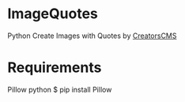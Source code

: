 # ImageQuotes
Python Create Images with Quotes
by <a href="https://creatorscms.com">CreatorsCMS</a>

# Requirements
Pillow python $ pip install Pillow
